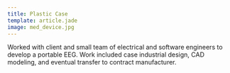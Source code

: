 ```yaml
---
title: Plastic Case
template: article.jade
image: med_device.jpg
---
```

Worked with client and small team of electrical and software engineers to develop a portable EEG. Work included case industrial design, CAD modeling, and eventual transfer to contract manufacturer.
